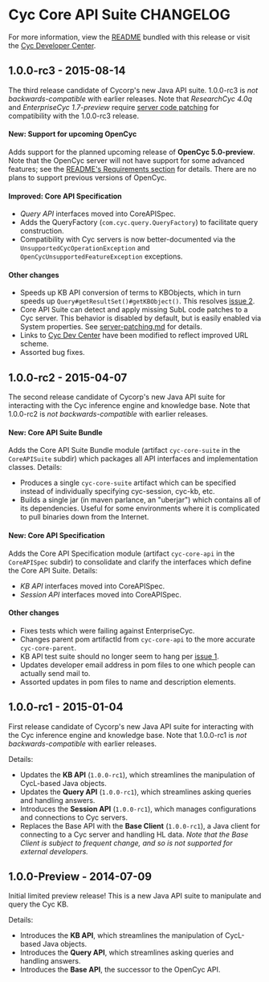 Cyc Core API Suite CHANGELOG
============================

For more information, view the [README](README.md) bundled with this release or visit the
[Cyc Developer Center](http://dev.cyc.com/api/core/). 

1.0.0-rc3 - 2015-08-14
----------------------

The third release candidate of Cycorp's new Java API suite. 1.0.0-rc3 is _not backwards-compatible_
with earlier releases. Note that _ResearchCyc 4.0q_ and _EnterpriseCyc 1.7-preview_ require 
[server code patching](server-patching.md) for compatibility with the 1.0.0-rc3 release.

#### New: Support for upcoming OpenCyc

Adds support for the planned upcoming release of **OpenCyc 5.0-preview**. Note that the OpenCyc 
server will not have support for some advanced features; see the 
[README's Requirements section](README.md#requirements) for details. There are no plans to support
previous versions of OpenCyc.

#### Improved: Core API Specification

* _Query API_ interfaces moved into CoreAPISpec.
* Adds the QueryFactory (`com.cyc.query.QueryFactory`) to facilitate query construction.
* Compatibility with Cyc servers is now better-documented via the `UnsupportedCycOperationException`
  and `OpenCycUnsupportedFeatureException` exceptions.

#### Other changes

* Speeds up KB API conversion of terms to KBObjects, which in turn speeds up
  `Query#getResultSet()#getKBObject()`. This resolves
  [issue 2](https://github.com/cycorp/CycCoreAPI/issues/2).
* Core API Suite can detect and apply missing SubL code patches to a Cyc server. This behavior is
  disabled by default, but is easily enabled via System properties. See
  [server-patching.md](server-patching.md) for details.
* Links to [Cyc Dev Center](http://dev.cyc.com/) have been modified to reflect improved URL scheme.
* Assorted bug fixes.


1.0.0-rc2 - 2015-04-07
----------------------

The second release candidate of Cycorp's new Java API suite for interacting with the Cyc inference
engine and knowledge base. Note that 1.0.0-rc2 is _not backwards-compatible_ with earlier releases.

#### New: Core API Suite Bundle

Adds the Core API Suite Bundle module (artifact `cyc-core-suite` in the `CoreAPISuite` subdir) which
packages all API interfaces and implementation classes. Details:

* Produces a single `cyc-core-suite` artifact which can be specified instead of individually
  specifying cyc-session, cyc-kb, etc.
* Builds a single jar (in maven parlance, an "uberjar") which contains all of its dependencies.
  Useful for some environments where it is complicated to pull binaries down from the Internet.

#### New: Core API Specification

Adds the Core API Specification module (artifact `cyc-core-api` in the `CoreAPISpec` subdir) to
consolidate and clarify the interfaces which define the Core API Suite. Details:

* _KB API_ interfaces moved into CoreAPISpec.
* _Session API_ interfaces moved into CoreAPISpec.

#### Other changes

* Fixes tests which were failing against EnterpriseCyc.
* Changes parent pom artifactId from `cyc-core-api` to the more accurate `cyc-core-parent`.
* KB API test suite should no longer seem to hang per
  [issue 1](https://github.com/cycorp/CycCoreAPI/issues/1).
* Updates developer email address in pom files to one which people can actually send mail to.
* Assorted updates in pom files to name and description elements.


1.0.0-rc1 - 2015-01-04
----------------------

First release candidate of Cycorp's new Java API suite for interacting with the Cyc inference engine
and knowledge base. Note that 1.0.0-rc1 is _not backwards-compatible_ with earlier releases.

Details:

* Updates the **KB API** (`1.0.0-rc1`), which streamlines the manipulation of CycL-based Java
  objects.
* Updates the **Query API** (`1.0.0-rc1`), which streamlines asking queries and handling answers.
* Introduces the **Session API** (`1.0.0-rc1`), which manages configurations and connections to
  Cyc servers.
* Replaces the Base API with the **Base Client** (`1.0.0-rc1`), a Java client for connecting to a
  Cyc server and handling HL data.
  _Note that the Base Client is subject to frequent change, and so is not supported for external
  developers._


1.0.0-Preview - 2014-07-09
--------------------------

Initial limited preview release! This is a new Java API suite to manipulate and query the Cyc KB.

Details:

* Introduces the **KB API**, which streamlines the manipulation of CycL-based Java objects.
* Introduces the **Query API**, which streamlines asking queries and handling answers.
* Introduces the **Base API**, the successor to the OpenCyc API.


